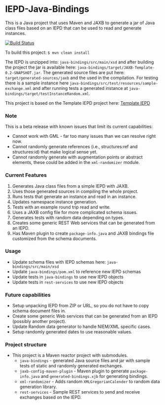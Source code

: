 IEPD-Java-Bindings
==================

This is a Java project that uses Maven and JAXB to generate a jar of Java class files based on an IEPD that can be used to read and generate instances.

[![Build Status](https://travis-ci.org/jtmrice/IEPD-Java-Bindings.svg?branch=master)](https://travis-ci.org/jtmrice/IEPD-Java-Bindings)

To build this project:
`$ mvn clean install`

The IEPD is unzipped into: `java-bindings/src/main/xsd` and after building the project the jar is available here: `java-bindings/target/JAXB-Template-0.2-SNAPSHOT.jar`. The generated source files are put here: `target/generated-sources/jaxb` and the used in the compilation. For testing there is a sample instance here `java-bindings/src/test/resources/sample-exchange.xml` and after running tests a generated instance at `java-bindings/target/testInstanceRandom.xml`.

This project is based on the Template IEPD project here: [Template IEPD](https://github.com/niem/Template-IEPD)


### Note
This is a beta release with known issues that limit its current capabilities:
* Cannot work with GML - far too many issues than we can resolve right now.
* Cannot randomly generate references (i.e., structures:ref and structures:id) that make logical sense yet.
* Cannot randomly generate with augmentation points or abstract elements, these could be added in the `xml-randomizer` module.


### Current Features
1. Generates Java class files from a simple IEPD with JAXB.
2. Uses those generated sources in compiling the whole project.
3. Runs tests that generate an instance and read in an instance.
4. Updates namespace instance generation.
5. Tests with an example round trip read and write.
6. Uses a JAXB config file for more complicated schema issues.
7. Generates tests with random data depending on types.
8. Creates some generic REST Web services that can be generated from an IEPD.
9. Has Maven plugin to create `package-info.java` and JAXB bindings file customized from the schema documents.


### Usage
* Update schema files with IEPD schemas here: `java-bindings/src/main/xsd`
* Update `java-bindings/pom.xml` to reference new IEPD schemas
* Update tests in `java-bindings` to use new IEPD objects
* Update tests in `rest-services` to use new IEPD objects


### Future capabilities
* Setup unpacking IEPD from ZIP or URL, so you do not have to copy schema document files in.
* Create some generic Web services that can be generated from an IEPD (possibly another project).
* Update Random data generator to handle NIEM/XML specific cases.
* Setup randomly generated dates to use reasonable values.


### Project structure
* This project is a Maven reactor project with submodules.
  * `java-bindings` - generated Java source files and jar with sample tests of static and randomly generated exchanges.
  * `jaxb-config-maven-plugin` - Maven plugin to generate `package-info.java` and `generated-bindings.xjb` for generating bindings.
  * `xml-randomizer` - Adds random `XMLGregorianCalender` to random data generation library.
  * `rest-services` - Sample REST services to send and receive exchanges based on the IEPD.

